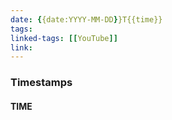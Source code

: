 ```yaml
---
date: {{date:YYYY-MM-DD}}T{{time}}
tags: 
linked-tags: [[YouTube]]
link:
---
```

### Timestamps
#### TIME
